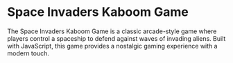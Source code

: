 # Space Invaders Kaboom Game

The Space Invaders Kaboom Game is a classic arcade-style game where players control a spaceship to defend against waves of invading aliens. Built with JavaScript, this game provides a nostalgic gaming experience with a modern touch.

